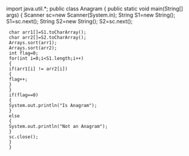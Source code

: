 import java.util.*;
public class Anagram 
{
     public static void main(String[] args)
     {
     Scanner sc=new Scanner(System.in);
     String S1=new String();
     S1=sc.next();
     String S2=new String();
     S2=sc.next();
     
     char arr1[]=S1.toCharArray();
     char arr2[]=S2.toCharArray();
     Arrays.sort(arr1);
     Arrays.sort(arr2);
     int flag=0;
     for(int i=0;i<S1.length;i++)
     {
     if(arr1[i] != arr2[i])
     {
     flag++;
     }
     }
     if(flag==0)
     {
     System.out.println("Is Anagram");
     }
     else
     {
     System.out.println("Not an Anagram");
     }
     sc.close();
     }
     }

